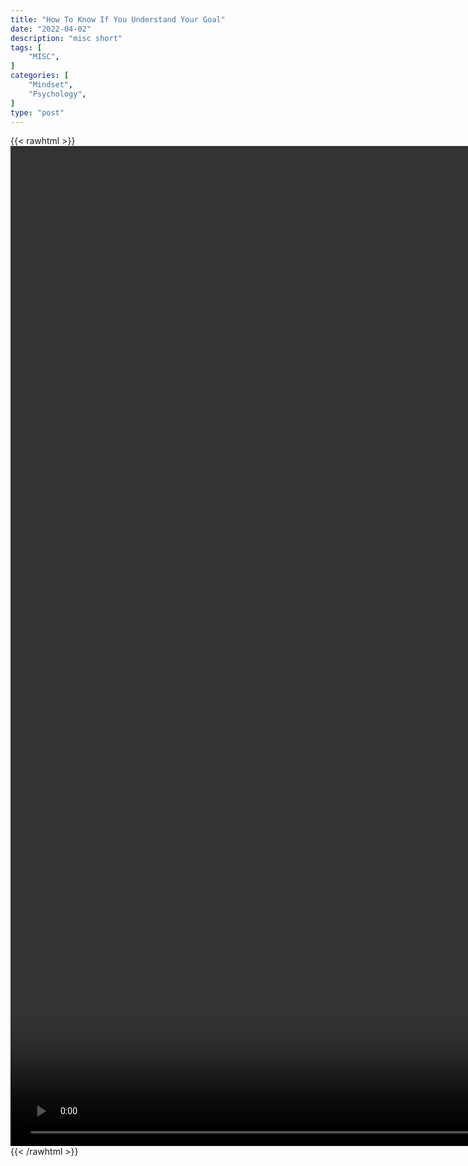 ```yaml
---
title: "How To Know If You Understand Your Goal"
date: "2022-04-02"
description: "misc short"
tags: [
    "MISC",
]
categories: [
    "Mindset",
    "Psychology",
]
type: "post"
---
```

{{< rawhtml >}}
    <video style="height:40vh;width:auto" overflow="hidden" controls>
        <source src="https://clips.dev00ps.com/MISC/How_to_know_if_you_understand_your_goal%21_shorts_motivation_inspiration_success.mp4" type="video/mp4"> 
    </video>
{{< /rawhtml >}}